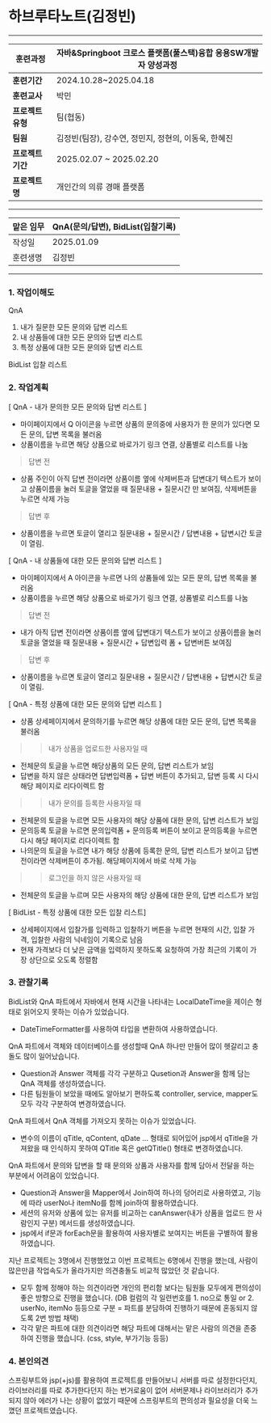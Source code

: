 # 하브루타노트(김정빈)

---

| **훈련과정** | 자바&Springboot 크로스 플랫폼(풀스택)융합 응용SW개발자 양성과정 |
| --- | --- |
| **훈련기간** | 2024.10.28~2025.04.18 |
| **훈련교사** | 박민 |
| **프로젝트 유형** | 팀(협동) |
| **팀원** | 김정빈(팀장), 강수연, 정민지, 정현의, 이동욱, 한혜진 |
| **프로젝트 기간** | 2025.02.07 ~ 2025.02.20 |
| **프로젝트명** | 개인간의 의류 경매 플랫폼 |
---

| 맡은 임무 | QnA(문의/답변), BidList(입찰기록) |
| --- | --- |
| 작성일 | 2025.01.09 |
| 훈련생명 | 김정빈 |

---

### 1. 작업이해도

QnA
1. 내가 질문한 모든 문의와 답변 리스트
2. 내 상품들에 대한 모든 문의와 답변 리스트
3. 특정 상품에 대한 모든 문의와 답변 리스트

BidList
입찰 리스트

### 2. 작업계획


[ QnA - 내가 문의한 모든 문의와 답변 리스트 ]
- 마이페이지에서 Q 아이콘을 누르면 상품의 문의중에 사용자가 한 문의가 있다면 모든 문의, 답변 목록을 불러옴
- 상품이름을 누르면 해당 상품으로 바로가기 링크 연결, 상품별로 리스트를 나눔

> 답변 전
- 상품 주인이 아직 답변 전이라면 상품이름 옆에 삭제버튼과 답변대기 텍스트가 보이고 상품이름을 눌러 토글을 열었을 때
  질문내용 + 질문시간 만 보여짐, 삭제버튼을 누르면 삭제 가능

> 답변 후
- 상품이름을 누르면 토글이 열리고 질문내용 + 질문시간 / 답변내용 + 답변시간 토글이 열림.

[ QnA - 내 상품들에 대한 모든 문의와 답변 리스트 ]
- 마이페이지에서 A 아이콘을 누르면 나의 상품들에 있는 모든 문의, 답변 목록을 불러옴
- 상품이름을 누르면 해당 상품으로 바로가기 링크 연결, 상품별로 리스트를 나눔
  
> 답변 전
- 내가 아직 답변 전이라면 상품이름 옆에 답변대기 텍스트가 보이고 상품이름을 눌러 토글을 열었을 때
  질문내용 + 질문시간 + 답변입력 폼 + 답변버튼 보여짐

> 답변 후
- 상품이름을 누르면 토글이 열리고 질문내용 + 질문시간 / 답변내용 + 답변시간 토글이 열림.

[ QnA - 특정 상품에 대한 모든 문의와 답변 리스트 ]
- 상품 상세페이지에서 문의하기를 누르면 해당 상품에 대한 모든 문의, 답변 목록을 불러옴

>> 내가 상품을 업로드한 사용자일 때
- 전체문의 토글을 누르면 해당상품의 모든 문의, 답변 리스트가 보임
- 답변을 하지 않은 상태라면 답변입력폼 + 답변 버튼이 추가되고,
  답변 등록 시 다시 해당 페이지로 리다이렉트 함

>> 내가 문의를 등록한 사용자일 때
- 전체문의 토글을 누르면 모든 사용자의 해당 상품에 대한 문의, 답변 리스트가 보임
- 문의등록 토글을 누르면 문의입력폼 + 문의등록 버튼이 보이고 문의등록을 누르면 다시 해당 페이지로 리다이렉트 함
- 나의문의 토글을 누르면 내가 해당 상품에 등록한 문의, 답변 리스트가 보이고 답변 전이라면 삭제버튼이 추가됨. 해당페이지에서 바로 삭제 가능
  
>> 로그인을 하지 않은 사용자일 때
- 전체문의 토글을 누르며 모든 사용자의 해당 상품에 대한 문의, 답변 리스트가 보임

[ BidList - 특정 상품에 대한 모든 입찰 리스트]
- 상세페이지에서 입찰가를 입력하고 입찰하기 버튼을 누르면 현재의 시간, 입찰 가격, 입찰한 사람의 닉네임이 기록으로 남음
- 현재 가격보다 더 낮은 금액을 입력하지 못하도록 요청하여 가장 최근의 기록이 가장 상단으로 오도록 정렬함

### 3. 관찰기록

BidList와 QnA 파트에서 자바에서 현재 시간을 나타내는 LocalDateTime을 제이슨 형태로 읽어오지 못하는 이슈가 있었습니다.
- DateTimeFormatter를 사용하여 타입을 변환하여 사용하였습니다.

QnA 파트에서 객체와 데이터베이스를 생성할때 QnA 하나만 만들어 많이 헷갈리고 충돌도 많이 일어났습니다.
- Question과 Answer 객체를 각각 구분하고 Qusetion과 Answer을 함께 담는 QnA 객체를 생성하였습니다.
- 다른 팀원들이 보았을 때에도 알아보기 편하도록 controller, service, mapper도 모두 각각 구분하여 변경하였습니다.

QnA 파트에서 QnA 객체를 가져오지 못하는 이슈가 있었습니다.
- 변수의 이름이 qTitle, qContent, qDate ... 형태로 되어있어 jsp에서 qTitle을 가져왔을 때 인식하지 못하여 QTitle 혹은 getQTitle() 형태로 변경하였습니다. 

QnA 파트에서 문의와 답변을 할 때 문의와 상품과 사용자를 함께 담아서 전달을 하는 부분에서 어려움이 있었습니다.
- Question과 Answer을 Mapper에서 Join하여 하나의 덩어리로 사용하였고, 기능에 따라 userNo나 itemNo를 함께 join하여 활용하였습니다.
- 세션의 유저와 상품에 있는 유저를 비교하는 canAnswer(내가 상품을 업로드 한 사람인지 구분) 메서드를 생성하였습니다.
- jsp에서 if문과 forEach문을 활용하여 사용자별로 보여지는 버튼을 구별하여 활용하였습니다.

지난 프로젝트는 3명에서 진행했었고 이번 프로젝트는 6명에서 진행을 했는데, 사람이 많은만큼 작업속도가 올라가지만 의견충돌도 비교적 많았던 것 같습니다.
- 모두 함께 정해야 하는 의견이라면 개인의 편리함 보다는 팀원들 모두에게 편의성이 좋은 방향으로 진행을 했습니다. (DB 컬럼의 각 일련번호를 1. no으로 통일 or 2. userNo, itemNo 등등으로 구분 = 파트를 분담하여 진행하기 때문에 혼동되지 않도록 2번 방법 채택) 
- 각각 맡은 파트에 대한 의견이라면 해당 파트에 대해서는 맡은 사람의 의견을 존중하여 진행을 했습니다. (css, style, 부가기능 등등)

### 4. 본인의견

 스프링부트와 jsp(+js)를 활용하여 프로젝트를 만들어보니 서버를 따로 설정한다던지, 라이브러리를 따로 추가한다던지 하는 번거로움이 없어
 서버문제나 라이브러리가 추가되지 않아 에러가 나는 상황이 없었기 때문에 스프링부트의 편의성과 필요성을 더욱 느꼈던 프로젝트였습니다.
